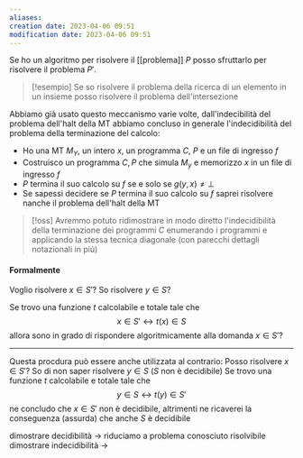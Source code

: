 ```yaml
---
aliases: 
creation date: 2023-04-06 09:51
modification date: 2023-04-06 09:51
---
```


Se ho un algoritmo per risolvere il [[problema]] $P$ posso sfruttarlo per risolvere il problema $P'$.


>[!esempio]
>Se so risolvere il problema della ricerca di un elemento in un insieme posso risolvere il problema dell'intersezione



Abbiamo già usato questo meccanismo varie volte, dall'indecibilità del problema dell'halt della MT abbiamo concluso in generale l'indecidibilità del problema della terminazione del calcolo:
- Ho una MT $M_{Y}$, un intero $x$, un programma $C$, $P$ e un file di ingresso $f$
- Costruisco un programma $C, P$ che simula $M_{y}$ e memorizzo $x$ in un file di ingresso $f$
- $P$ termina il suo calcolo su $f$ se e solo se $g(y,x) \neq \perp$
- Se sapessi decidere se $P$ termina il suo calcolo su $f$ saprei risolvere nanche il problema dell'halt della MT


>[!oss]
>Avremmo potuto ridimostrare in modo diretto l'indecidibilità della terminazione dei programmi $C$ enumerando i programmi e applicando la stessa tecnica diagonale (con parecchi dettagli notazionali in piú)


#### Formalmente
Voglio risolvere $x \in S'$?
So risolvere $y \in S$?

Se trovo una funzione $t$ calcolabile e totale tale che
$$ x \in S' \leftrightarrow t(x) \in S $$
allora sono in grado di rispondere algoritmicamente alla domanda $x \in S'$?

---
Questa procdura può essere anche utilizzata al contrario:
Posso risolvere $x \in S'$?
So di non saper risolvere $y \in S$ ($S$ non è decidibile)
Se trovo una funzione $t$ calcolabile e totale tale che
$$ y \in S \leftrightarrow  t(y) \in S' $$
ne concludo che $x \in S'$ non è decidibile, altrimenti ne ricaverei la conseguenza (assurda) che anche $S$ è decidibile

dimostrare decidibilità -> riduciamo a problema conosciuto risolvibile
dimostrare indecidibilità ->